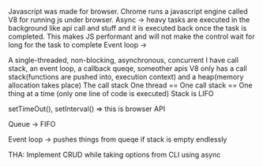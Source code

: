 Javascript was made for browser. Chrome runs a javascript engine called V8 for running js under browser.
Async -> heavy tasks are executed in the background like api call and stuff and it is executed back once the task is completed. This makes JS performant and will not make the control wait for long for the task to complete
Event loop -> 

A single-threaded, non-blocking, asynchronous, concurrent
I have call stack, an event loop, a callback queqe, someother apis
V8 only has a call stack(functions are pushed into, execution context) and a heap(memory allocation takes place)
The call stack 
    One thread == One call stack == One thing at a time (only one line of code is executed)
    Stack is LIFO

setTimeOut(), setInterval() => this is browser API

Queue -> FIFO

Event loop -> pushes things from queqe if stack is empty endlessly

THA: Implement CRUD while taking options from CLI using async